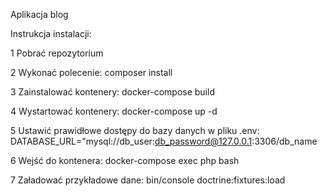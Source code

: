 Aplikacja blog

Instrukcja instalacji:

1 Pobrać repozytorium

2 Wykonać polecenie: composer install

3 Zainstalować kontenery: docker-compose build

4 Wystartować kontenery: docker-compose up -d

5 Ustawić prawidłowe dostępy do bazy danych w pliku .env: DATABASE_URL="mysql://db_user:db_password@127.0.0.1:3306/db_name

6 Wejść do kontenera: docker-compose exec php bash

7 Załadować przykładowe dane: bin/console doctrine:fixtures:load
